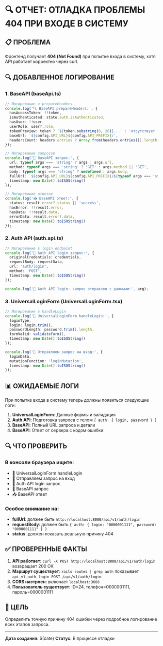 # 🔍 ОТЧЕТ: ОТЛАДКА ПРОБЛЕМЫ 404 ПРИ ВХОДЕ В СИСТЕМУ

## 📋 ПРОБЛЕМА
Фронтенд получает **404 (Not Found)** при попытке входа в систему, хотя API работает корректно через curl.

## 🔍 ДОБАВЛЕННОЕ ЛОГИРОВАНИЕ

### 1. BaseAPI (baseApi.ts)
```typescript
// Логирование в prepareHeaders
console.log('🔍 BaseAPI prepareHeaders:', {
  hasAccessToken: !!token,
  isAuthenticated: state.auth.isAuthenticated,
  hasUser: !!user,
  userRole: user?.role,
  tokenPreview: token ? `${token.substring(0, 20)}...` : 'отсутствует (используются cookies)',
  baseUrl: `${config.API_URL}${config.API_PREFIX}/`,
  headersCount: headers.entries ? Array.from(headers.entries()).length : 'unknown'
});

// Логирование запросов
console.log('🚀 BaseAPI запрос:', {
  url: typeof args === 'string' ? args : args.url,
  method: typeof args === 'string' ? 'GET' : args.method || 'GET',
  body: typeof args === 'string' ? undefined : args.body,
  fullUrl: `${config.API_URL}${config.API_PREFIX}/${typeof args === 'string' ? args : args.url}`,
  timestamp: new Date().toISOString()
});

// Логирование ответов
console.log('📥 BaseAPI ответ:', {
  status: result.error?.status || 'success',
  hasError: !!result.error,
  hasData: !!result.data,
  errorData: result.error?.data,
  timestamp: new Date().toISOString()
});
```

### 2. Auth API (auth.api.ts)
```typescript
// Логирование в login endpoint
console.log('🔐 Auth API login запрос:', {
  originalCredentials: credentials,
  requestBody: requestData,
  url: 'auth/login',
  method: 'POST',
  timestamp: new Date().toISOString()
});

console.log('🚀 Auth API login: запрос отправлен с данными:', arg);
```

### 3. UniversalLoginForm (UniversalLoginForm.tsx)
```typescript
// Логирование в handleLogin
console.log('🔐 UniversalLoginForm handleLogin:', {
  loginType,
  login: login.trim(),
  passwordLength: password.trim().length,
  formValid: validateForm(),
  timestamp: new Date().toISOString()
});

console.log('🚀 Отправляем запрос на вход:', {
  loginData,
  mutationFunction: 'loginMutation',
  timestamp: new Date().toISOString()
});
```

## 📊 ОЖИДАЕМЫЕ ЛОГИ

При попытке входа в систему теперь должны появиться следующие логи:

1. **UniversalLoginForm**: Данные формы и валидация
2. **Auth API**: Подготовка запроса с телом `{ auth: { login, password } }`
3. **BaseAPI**: Полный URL запроса и детали
4. **BaseAPI**: Ответ от сервера с кодом ошибки

## 🔍 ЧТО ПРОВЕРИТЬ

### В консоли браузера ищите:
- 🔐 UniversalLoginForm handleLogin
- 🚀 Отправляем запрос на вход
- 🔐 Auth API login запрос
- 🚀 BaseAPI запрос
- 📥 BaseAPI ответ

### Особое внимание на:
- **fullUrl**: должен быть `http://localhost:8000/api/v1/auth/login`
- **requestBody**: должен быть `{ auth: { login: "0000001111", password: "0000001111" } }`
- **status**: должен показать реальную причину 404

## ✅ ПРОВЕРЕННЫЕ ФАКТЫ

1. **API работает**: `curl -X POST http://localhost:8000/api/v1/auth/login` возвращает 200 OK
2. **Маршрут существует**: `rails routes | grep auth` показывает `api_v1_auth_login POST /api/v1/auth/login`
3. **CORS настроен**: включает `localhost:3008`
4. **Пользователь существует**: ID=24, телефон=0000001111, пароль=0000001111

## 🎯 ЦЕЛЬ

Определить точную причину 404 ошибки через подробное логирование всех этапов запроса.

---
**Дата создания**: $(date)
**Статус**: В процессе отладки 
